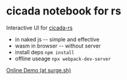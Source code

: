 # cicada notebook for rs

Interactive UI for [cicada-rs](https://github.com/xieyuheng/cicada-rs)

- in naked js -- simple and effective
- wasm in browser -- without server
- install deps `npm install`
- offline useage `npx webpack-dev-server`

[Online Demo (at surge.sh)](https://cicada-notebook.surge.sh)
